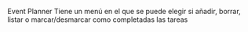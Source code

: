 Event Planner
Tiene un menú en el que se puede elegir si añadir, borrar, listar o marcar/desmarcar como completadas las tareas
